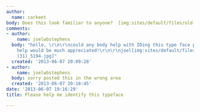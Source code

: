 ```yaml
---
author:
  name: carkeet
body: Does this look familiar to anyone?  [img:sites/default/files/old-images/type_4996.jpg]
comments:
- author:
    name: joelwbstephens
  body: "hello, \r\n\r\ncould any body help with IDing this type face please\r\n\r\nany
    help would be much appreciated!\r\n\r\njoel[img:sites/default/files/old-images/photo
    (31)_5194.jpg]"
  created: '2013-06-07 20:09:28'
- author:
    name: joelwbstephens
  body: sorry posted this in the wrong area
  created: '2013-06-07 20:18:45'
date: '2013-06-07 19:16:29'
title: Please help me identify this typeface

---
```

